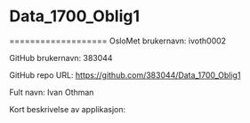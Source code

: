 # Data_1700_Oblig1
===================
 OsloMet brukernavn: ivoth0002
 
GitHub brukernavn: 383044

GitHub repo URL: https://github.com/383044/Data_1700_Oblig1

Fult navn: Ivan Othman

Kort beskrivelse av applikasjon: